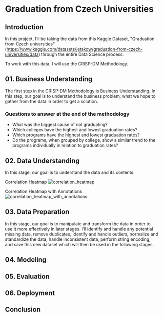 # Graduation from Czech Universities

## Introduction

In this project, I'll be taking the data from this Kaggle Dataset, "Graduation from Czech universities" (https://www.kaggle.com/datasets/jetakow/graduation-from-czech-universities/data) through the entire Data Science process.

To work with this data, I will use the CRISP-DM Methodology.

## 01. Business Understanding

The first step in the CRISP-DM Methodology is Business Understanding. In this step, our goal is to understand the business problem; what we hope to gather from the data in order to get a solution.

### Questions to answer at the end of the methodology
- What was the biggest cause of not graduating?
- Which colleges have the highest and lowest graduation rates?
- Which programs have the highest and lowest graduation rates?
- Do the programs, when grouped by college, show a similar trend to the programs individually in relation to graduation rates?

## 02. Data Understanding

In this stage, our goal is to understand the data and its contents.

Correlation Heatmap
![correlation_heatmap](https://github.com/davidgb9716/data-science/assets/83733181/bb4e3336-d67b-496f-84d9-eeab35e4b62d)

Correlation Heatmap with Annotations
![correlation_heatmap_with_annotations](https://github.com/davidgb9716/data-science/assets/83733181/0d541db4-f8a7-479d-a330-b131b187da2b)


## 03. Data Preparation

In this stage, our goal is to manipulate and transform the data in order to use it more effectively in later stages. I'll identify and handle any potential missing data, remove duplicates, identify and handle outliers, normalize and standardize the data, handle inconsistent data, perform string encoding, and save this new dataset which will then be used in the following stages.

## 04. Modeling

## 05. Evaluation

## 06. Deployment

## Conclusion
